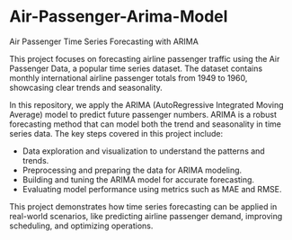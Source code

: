 # Air-Passenger-Arima-Model

Air Passenger Time Series Forecasting with ARIMA

This project focuses on forecasting airline passenger traffic using the Air Passenger Data, a popular time series dataset. The dataset contains monthly international airline passenger totals from 1949 to 1960, showcasing clear trends and seasonality.

In this repository, we apply the ARIMA (AutoRegressive Integrated Moving Average) model to predict future passenger numbers. ARIMA is a robust forecasting method that can model both the trend and seasonality in time series data. The key steps covered in this project include:

* Data exploration and visualization to understand the patterns and trends.
* Preprocessing and preparing the data for ARIMA modeling.
* Building and tuning the ARIMA model for accurate forecasting.
* Evaluating model performance using metrics such as MAE and RMSE.

This project demonstrates how time series forecasting can be applied in real-world scenarios, like predicting airline passenger demand, improving scheduling, and optimizing operations.
